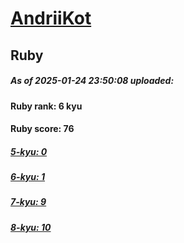 # [AndriiKot](https://www.codewars.com/users/AndriiKot) 
## Ruby

##### As of 2025-01-24 23:50:08 uploaded:

#### Ruby rank: 6 kyu

#### Ruby score: 76

##### [5-kyu: 0](https://github.com/AndriiKot/Ruby__CodeWars/tree/main/kyu-5)

##### [6-kyu: 1](https://github.com/AndriiKot/Ruby__CodeWars/tree/main/kyu-6)

##### [7-kyu: 9](https://github.com/AndriiKot/Ruby__CodeWars/tree/main/kyu-7)

##### [8-kyu: 10](https://github.com/AndriiKot/Ruby__CodeWars/tree/main/kyu-8)

